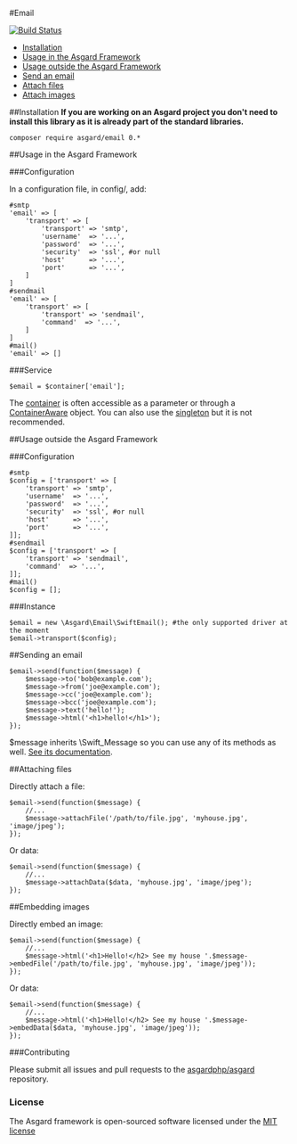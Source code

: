 #Email

[![Build Status](https://travis-ci.org/asgardphp/email.svg?branch=master)](https://travis-ci.org/asgardphp/email)

- [Installation](#installation)
- [Usage in the Asgard Framework](#usage-asgard)
- [Usage outside the Asgard Framework](#usage-outside)
- [Send an email](#send)
- [Attach files](#files)
- [Attach images](#images)

<a name="installation"></a>
##Installation
**If you are working on an Asgard project you don't need to install this library as it is already part of the standard libraries.**

	composer require asgard/email 0.*

<a name="usage-asgard"></a>
##Usage in the Asgard Framework

###Configuration

In a configuration file, in config/, add:

	#smtp
	'email' => [
		'transport' => [
			'transport' => 'smtp',
			'username'  => '...',
			'password'  => '...',
			'security'  => 'ssl', #or null
			'host'      => '...',
			'port'      => '...',
		]
	]
	#sendmail
	'email' => [
		'transport' => [
			'transport' => 'sendmail',
			'command'  => '...',
		]
	]
	#mail()
	'email' => []

###Service

	$email = $container['email'];
	
The [container](http://asgardphp.com/docs/container) is often accessible as a parameter or through a [ContainerAware](http://asgardphp.com/docs/container#containeraware) object. You can also use the [singleton](http://asgardphp.com/docs/container#usage-outside) but it is not recommended.

<a name="usage-outside"></a>
##Usage outside the Asgard Framework

###Configuration

	#smtp
	$config = ['transport' => [
		'transport' => 'smtp',
		'username'  => '...',
		'password'  => '...',
		'security'  => 'ssl', #or null
		'host'      => '...',
		'port'      => '...',
	]];
	#sendmail
	$config = ['transport' => [
		'transport' => 'sendmail',
		'command'  => '...',
	]];
	#mail()
	$config = [];

###Instance

	$email = new \Asgard\Email\SwiftEmail(); #the only supported driver at the moment
	$email->transport($config);

<a name="send"></a>
##Sending an email

	$email->send(function($message) {
		$message->to('bob@example.com');
		$message->from('joe@example.com');
		$message->cc('joe@example.com');
		$message->bcc('joe@example.com');
		$message->text('hello!');
		$message->html('<h1>hello!</h1>');
	});

$message inherits \Swift_Message so you can use any of its methods as well. [See its documentation](http://swiftmailer.org/http://asgardphp.com/docs/messages.html).

<a name="files"></a>
##Attaching files

Directly attach a file:

	$email->send(function($message) {
		//...
		$message->attachFile('/path/to/file.jpg', 'myhouse.jpg', 'image/jpeg');
	});

Or data:

	$email->send(function($message) {
		//...
		$message->attachData($data, 'myhouse.jpg', 'image/jpeg');
	});

<a name="images"></a>
##Embedding images

Directly embed an image:

	$email->send(function($message) {
		//...
		$message->html('<h1>Hello!</h2> See my house '.$message->embedFile('/path/to/file.jpg', 'myhouse.jpg', 'image/jpeg'));
	});

Or data:

	$email->send(function($message) {
		//...
		$message->html('<h1>Hello!</h2> See my house '.$message->embedData($data, 'myhouse.jpg', 'image/jpeg'));
	});

###Contributing

Please submit all issues and pull requests to the [asgardphp/asgard](http://github.com/asgardphp/asgard) repository.

### License

The Asgard framework is open-sourced software licensed under the [MIT license](http://opensource.org/licenses/MIT)